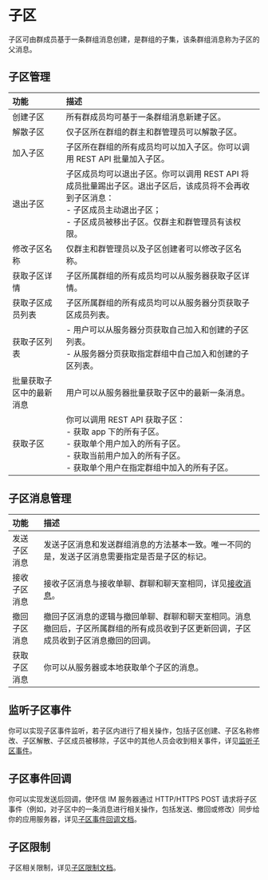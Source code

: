 # 子区

子区可由群成员基于一条群组消息创建，是群组的子集，该条群组消息称为子区的父消息。

## 子区管理

| 功能       | 描述   | 
| :--------- | :----- | 
| 创建子区       | 所有群成员均可基于一条群组消息新建子区。   | 
| 解散子区       | 仅子区所在群组的群主和群管理员可以解散子区。  | 
| 加入子区     | 子区所在群组的所有成员均可以加入子区。你可以调用 REST API 批量加入子区。  | 
| 退出子区     | 子区成员均可以退出子区。你可以调用 REST API 将成员批量踢出子区。退出子区后，该成员将不会再收到子区消息：<br/> - 子区成员主动退出子区；<br/> - 子区成员被移出子区。仅群主和群管理员有该权限。 | 
| 修改子区名称      | 仅群主和群管理员以及子区创建者可以修改子区名称。  | 
| 获取子区详情     | 子区所属群组的所有成员均可以从服务器获取子区详情。  | 
| 获取子区成员列表      | 子区所属群组的所有成员均可以从服务器分页获取子区成员列表。   | 
| 获取子区列表     | - 用户可以从服务器分页获取自己加入和创建的子区列表。 <br/> - 从服务器分页获取指定群组中自己加入和创建的子区列表。 | 
| 批量获取子区中的最新消息      | 用户可以从服务器批量获取子区中的最新一条消息。  | 
| 获取子区 | 你可以调用 REST API 获取子区： <br/> - 获取 app 下的所有子区。<br/> - 获取单个用户加入的所有子区。<br/> - 获取当前用户加入的所有子区。 <br/> - 获取单个用户在指定群组中加入的所有子区。|

## 子区消息管理

| 功能       | 描述   | 
| :--------- | :----- | 
| 发送子区消息  | 发送子区消息和发送群组消息的方法基本一致。唯一不同的是，发送子区消息需要指定是否是子区的标记。| 
| 接收子区消息      | 接收子区消息与接收单聊、群聊和聊天室相同，详见[接收消息](/document/android/message_send_receive.html#发送和接收文本消息)。   | 
| 撤回子区消息      | 撤回子区消息的逻辑与撤回单聊、群聊和聊天室相同。消息撤回后，子区所属群组的所有成员收到子区更新回调，子区成员收到子区消息撤回的回调。 | 
| 获取子区消息      | 你可以从服务器或本地获取单个子区的消息。  | 

## 监听子区事件

你可以实现子区事件监听，若子区内进行了相关操作，包括子区创建、子区名称修改、子区解散、子区成员被移除，子区中的其他人员会收到相关事件，详见[监听子区事件](/document/android/thread.html#监听子区事件)。

## 子区事件回调

你可以实现发送后回调，使环信 IM 服务器通过 HTTP/HTTPS POST 请求将子区事件（例如，对子区中的一条消息进行相关操作，包括发送、撤回或修改）同步给你的应用服务器，详见[子区事件回调文档](/document/server-side/callback_thread.html)。

## 子区限制

子区相关限制，详见[子区限制文档](/product/limitation.html#子区)。